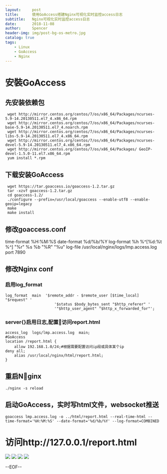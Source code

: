 ```yaml
---
layout:     post
title:      使用GoAccess搭建Nginx可视化实时监控access日志
subtitle:   Nginx可视化实时监控access日志
date:       2018-11-08
author:     Spencer
header-img: img/post-bg-os-metro.jpg
catalog: true
tags:
    - Linux
    - GoAccess
    - Nginx
---
```


# 安裝GoAccess
## 先安装依赖包
```shell
 wget http://mirror.centos.org/centos/7/os/x86_64/Packages/ncurses-5.9-14.20130511.el7_4.x86_64.rpm
 wget http://mirror.centos.org/centos/7/os/x86_64/Packages/ncurses-base-5.9-14.20130511.el7_4.noarch.rpm
 wget http://mirror.centos.org/centos/7/os/x86_64/Packages/ncurses-libs-5.9-14.20130511.el7_4.x86_64.rpm
 wget http://mirror.centos.org/centos/7/os/x86_64/Packages/ncurses-devel-5.9-14.20130511.el7_4.x86_64.rpm
 wget http://mirror.centos.org/centos/7/os/x86_64/Packages/ GeoIP-devel-1.5.0-11.el7.x86_64.rpm
 yum install *.rpm
```

## 下载安装GoAccess

```shell
 wget https://tar.goaccess.io/goaccess-1.2.tar.gz
 tar -xzvf goaccess-1.2.tar.gz
 cd goaccess-1.2/
 ./configure --prefix=/usr/local/goaccess --enable-utf8 --enable-geoip=legacy
 make
 make install
```
 
## 修改goaccess.conf
time-format %H:%M:%S
date-format %d/%b/%Y
log-format %h %^[%d:%t %^] "%r" %s %b "%R" "%u"
log-file /usr/local/nginx/logs/lmp.access.log
port 7890

## 修改Nginx conf
### 启用log_format
```shell
log_format  main  '$remote_addr - $remote_user [$time_local] "$request" '
                      '$status $body_bytes_sent "$http_referer" '
                      '"$http_user_agent" "$http_x_forwarded_for"';
```
### server{}启用日志,配置访问report.html
```shell
access_log  logs/lmp.access.log  main;
#GoAccess
location /report.html {
	allow 192.168.1.0/24;#根据需要配置访问ip段或具体某个ip
deny all;
	alias /usr/local/nginx/html/report.html;
}

```
## 重启Nginx
```shell
./nginx -s reload
```
## 启动GoAccess，实时写html文件，websocket推送
```shell
goaccess lmp.access.log -o ../html/report.html --real-time-html --time-format='%H:%M:%S' --date-format='%d/%b/%Y' --log-format=COMBINED
```

# 访问http://127.0.0.1/report.html
![](https://spencerzhang.github.io/resource/gn-1.png)
![](https://spencerzhang.github.io/resource/gn-2.png)
![](https://spencerzhang.github.io/resource/gn-3.png)
![](https://spencerzhang.github.io/resource/gn-4.png)

--EOF--

